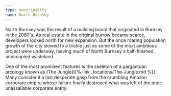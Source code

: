 ```yaml
---
type: municipality
name: North Burnsey
---
```


North Burnsey was the result of a building boom that originated in Burnsey in the 2080's. As real estate in the original burrow became scarce, developers looked north for new expansion. But the once roaring population growth of the city slowed to a trickle just as some of the most ambitious project were underway, leaving much of North Burnsey a half-finished, unoccupied wasteland.

One of the most prominent features is the skeleton of a gargantuan arcology known as [The Jungle]({% link _locations/The-Jungle.md %}). Many consider it a last desperate gasp from the crumbling Amazon corporate empire whose failure finally destroyed what was left of the once unassailable corporate entity.
